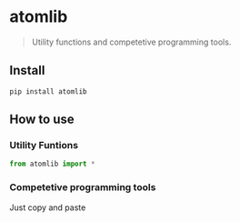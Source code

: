 # atomlib
> Utility functions and competetive programming tools.


## Install

`pip install atomlib`

## How to use

### Utility Funtions

```python
from atomlib import *
```

### Competetive programming tools

Just copy and paste

